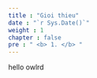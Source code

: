 ```yaml
---
title : "Gioi thieu"
date : "`r Sys.Date()`"
weight : 1
chapter : false
pre : " <b> 1. </b> "
---
```


hello owlrd